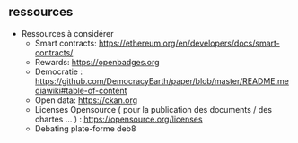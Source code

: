 ## ressources 

- Ressources à considérer
	- Smart contracts: https://ethereum.org/en/developers/docs/smart-contracts/
	- Rewards:  https://openbadges.org
	- Democratie :  https://github.com/DemocracyEarth/paper/blob/master/README.mediawiki#table-of-content
	- Open data:  https://ckan.org
	- Licenses Opensource ( pour la publication des documents / des chartes … ) :  https://opensource.org/licenses
	- Debating plate-forme  deb8

